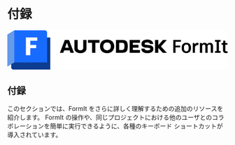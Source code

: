# 付録

![](<../.gitbook/assets/formit intro hero image.png>)

## 付録

このセクションでは、FormIt をさらに詳しく理解するための追加のリソースを紹介します。 FormIt の操作や、同じプロジェクトにおける他のユーザとのコラボレーションを簡単に実行できるように、各種のキーボード ショートカットが導入されています。
